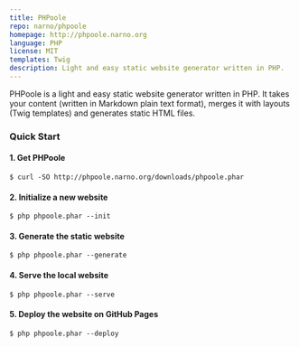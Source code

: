 ```yaml
---
title: PHPoole
repo: narno/phpoole
homepage: http://phpoole.narno.org
language: PHP
license: MIT
templates: Twig
description: Light and easy static website generator written in PHP.
---
```


PHPoole is a light and easy static website generator written in PHP. It takes your content (written in Markdown plain text format), merges it with layouts (Twig templates) and generates static HTML files.

### Quick Start

#### 1. Get PHPoole
    $ curl -SO http://phpoole.narno.org/downloads/phpoole.phar

#### 2. Initialize a new website
    $ php phpoole.phar --init

#### 3. Generate the static website
    $ php phpoole.phar --generate

#### 4. Serve the local website
    $ php phpoole.phar --serve

#### 5. Deploy the website on GitHub Pages
    $ php phpoole.phar --deploy
